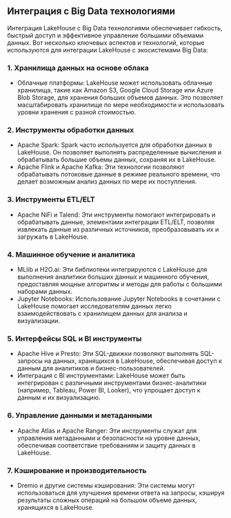 ## Интеграция с Big Data технологиями

Интеграция LakeHouse с Big Data технологиями обеспечивает гибкость, быстрый доступ и эффективное управление большими объемами данных. Вот несколько ключевых аспектов и технологий, которые используются для интеграции LakeHouse с экосистемами Big Data:

### 1. Хранилища данных на основе облака
- Облачные платформы: LakeHouse может использовать облачные хранилища, такие как Amazon S3, Google Cloud Storage или Azure Blob Storage, для хранения больших объемов данных. Это позволяет масштабировать хранилище по мере необходимости и использовать уровни хранения с разной стоимостью.

### 2. Инструменты обработки данных
- Apache Spark: Spark часто используется для обработки данных в LakeHouse. Он позволяет выполнять распределенные вычисления и обрабатывать большие объемы данных, сохраняя их в LakeHouse.
- Apache Flink и Apache Kafka: Эти технологии позволяют обрабатывать потоковые данные в режиме реального времени, что делает возможным анализ данных по мере их поступления.

### 3. Инструменты ETL/ELT
- Apache NiFi и Talend: Эти инструменты помогают интегрировать и обрабатывать данные, элементами интеграции ETL/ELT, позволяя извлекать данные из различных источников, преобразовывать их и загружать в LakeHouse.

### 4. Машинное обучение и аналитика
- MLlib и H2O.ai: Эти библиотеки интегрируются с LakeHouse для выполнения аналитики больших данных и машинного обучения, предоставляя мощные алгоритмы и методы для работы с большими наборами данных.
- Jupyter Notebooks: Использование Jupyter Notebooks в сочетании с LakeHouse помогает исследователям данных легко взаимодействовать с хранилищем данных для анализа и визуализации.

### 5. Интерфейсы SQL и BI инструменты
- Apache Hive и Presto: Эти SQL-движки позволяют выполнять SQL-запросы на данных, хранящихся в LakeHouse, обеспечивая доступ к данным для аналитиков и бизнес-пользователей.
- Интеграция с BI инструментами: LakeHouse может быть интегрирован с различными инструментами бизнес-аналитики (например, Tableau, Power BI, Looker), что упрощает доступ к данным и их визуализацию.

### 6. Управление данными и метаданными
- Apache Atlas и Apache Ranger: Эти инструменты служат для управления метаданными и безопасности на уровне данных, обеспечивая соответствие требованиям и защиту данных в LakeHouse.

### 7. Кэширование и производительность
- Dremio и другие системы кэширования: Эти системы могут использоваться для улучшения времени ответа на запросы, кэшируя результаты сложных операций на большом объеме данных, хранящихся в LakeHouse.
